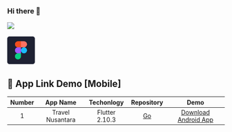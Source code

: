 ### Hi there 👋

![](https://visitor-badge.glitch.me/badge?page_id=celvineadiputra-dev.celvineadiputra-dev)
<!--
### Hay, Nice To Meet You
Hey, nice to meet you, I’m Roymond Chandra Pradana, but people here call me Roymond. I grew up in Indonesia, and I can speak Indonesia and a little bit of English. I love to code and design. For my profile and what I work on, you can visit this website for more details about me  <a href="#">blabalblal</a>.

## :footprints: I am an ordinary web designer and web developer.

//<img src="https://github-readme-stats.vercel.app/api?username=celvineadiputra-dev&show_icons=true&theme=radical" alt="celvine" />
//<img src="https://github-readme-stats.vercel.app/api/top-langs/?username=celvineadiputra-dev&theme=radical&layout=compact&langs_count=10"/>

## 🔥 Technologies & Tools

<div>
  <img src="images/JS.svg" width="64px" height="64px" alt="JavaScript"/>
  <img src="images/Vue.svg" width="64px" height="64px" alt="VueJs"/>
  <img src="images/React.svg" width="64px" height="64px" alt="ReactJs"/>
  <img src="images/Css.svg" width="64px" height="64px" alt="Css"/>
  <img src="images/Sass.svg" width="64px" height="64px" alt="Sass"/>
  <img src="images/Bootstrap.svg" width="64px" height="64px" alt="Bootrap"/>
  <img src="images/Tailwindcss.svg" width="64px" height="64px" alt="TailwindCss"/>
  <img src="images/Php.svg" width="64px" height="64px" alt="PHP"/>
  <img src="images/Laravel.svg" width="64px" height="64px" alt="Laravel"/>
  <img src="images/Composer.svg" width="64px" height="64px" alt="Composer"/>
  <img src="images/Xampp.svg" width="64px" height="64px" alt="xampp"/>
  <img src="images/Node.svg" width="64px" height="64px" alt="NodeJs"/>
  <img src="images/Express.svg" width="64px" height="64px" alt="ExpressJs"/>
  <img src="images/Mysql.svg" width="64px" height="64px" alt="Mysql"/>
  <img src="images/Dart.svg" width="64px" height="64px" alt="Dart"/>
  <img src="images/Flutter.svg" width="64px" height="64px" alt="Flutter"/>
  <img src="images/JetpackCompose.svg" width="64px" height="64px" alt="JetPackCompose"/>
  <img src="images/Postman.svg" width="64px" height="64px" alt="MongoDb"/>
  <img src="images/Python.svg" width="64px" height="64px" alt="Python"/>
  <!-- <img src="images/Mongo.svg" width="64px" height="64px" alt="MongoDb"/> -->
  <img src="images/Figma.svg" width="64px" height="64px" alt="MongoDb"/>
  <!-- <img src="images/XD.svg" width="64px" height="64px" alt="MongoDb"/> -->
</div>

## 🌿 App Link Demo [Mobile]
| **Number** |   **App Name**   | **Techonlogy** |                              **Repository**                              |                                                        **Demo**                                                       |
|:----------:|:----------------:|:--------------:|:------------------------------------------------------------------------:|:---------------------------------------------------------------------------------------------------------------------:|
| 1          | Travel Nusantara | Flutter 2.10.3 | <a href="https://github.com/celvineadiputra-dev/travel-nusantara">Go</a> | <a href="https://drive.google.com/file/d/1JSEmc6CuyaQ2xIoDg3ccBSQ3sFisMEQX/view?usp=sharing">Download Android App</a> |
